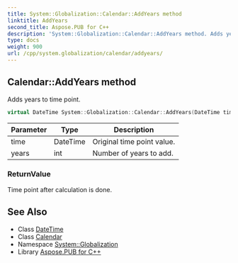 ```yaml
---
title: System::Globalization::Calendar::AddYears method
linktitle: AddYears
second_title: Aspose.PUB for C++
description: 'System::Globalization::Calendar::AddYears method. Adds years to time point in C++.'
type: docs
weight: 900
url: /cpp/system.globalization/calendar/addyears/
---
```

## Calendar::AddYears method


Adds years to time point.

```cpp
virtual DateTime System::Globalization::Calendar::AddYears(DateTime time, int years) const
```


| Parameter | Type | Description |
| --- | --- | --- |
| time | DateTime | Original time point value. |
| years | int | Number of years to add. |

### ReturnValue

Time point after calculation is done.

## See Also

* Class [DateTime](../../../system/datetime/)
* Class [Calendar](../)
* Namespace [System::Globalization](../../)
* Library [Aspose.PUB for C++](../../../)
